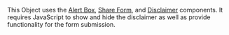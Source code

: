 This Object uses the [Alert Box](/alert-box), [Share Form](/share-form), and [Disclaimer](disclaimer) components. It requires JavaScript to show and hide the disclaimer as well as provide functionality for the form submission.